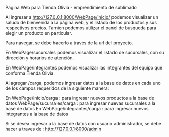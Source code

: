 Pagina Web para Tienda Olivia - emprendimiento de sublimado


Al ingresar a http://127.0.0.1:8000/WebPage/inicio/ podemos visualizar un saludo de bienvenida a la página web, y el listado de los productos y sus respectivos precios. Tamien podemos utilizar el panel de busqueda para elegir un producto en particular.

Para navegar, se debe hacerlo a través de la url del proyecto.

En WebPage/sucursales podemos visualizar el listado de sucursales, con su dirección y horarios de atención. 

En WebPage/integrantes podemos visualizar las integrantes del equipo que conforma Tienda Olivia.

Al agregar /carga, podemos ingresar datos a la base de datos en cada uno de los campos requeridos de la siguiente manera:

En WebPage/inicio/carga : para ingresar nuevos productos a la base de datos
WebPage/sucursales/carga : para ingresar nuevas sucursales a la base de datos
En WebPage/integrantes/carga : para ingresar nuevos integrantes a la base de datos

Si se desea ingresar a la base de datos con usuario administrador, se debe hacer a traves de :
http://127.0.0.1:8000/admin
